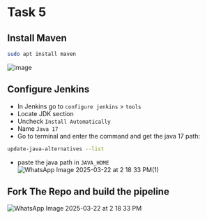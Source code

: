 # Task 5

## Install Maven
```bash
sudo apt install maven
```
![image](https://github.com/user-attachments/assets/a1c7b760-d02d-403d-8213-48898f1ce463)



## Configure Jenkins
 - In Jenkins go to `configure jenkins` > `tools`
 - Locate JDK section
 - Uncheck `Install Automatically`
 - Name `Java 17`
 - Go to terminal and enter the command and get the java 17 path:

```bash
update-java-alternatives --list 
```

 - paste the java path in `JAVA_HOME`
![WhatsApp Image 2025-03-22 at 2 18 33 PM(1)](https://github.com/user-attachments/assets/c9071f30-8335-400f-99a3-156d96771e0d)


## Fork The Repo and build the pipeline
![WhatsApp Image 2025-03-22 at 2 18 33 PM](https://github.com/user-attachments/assets/c8641a8e-2759-4a48-9f28-ce1c438d38ca)
